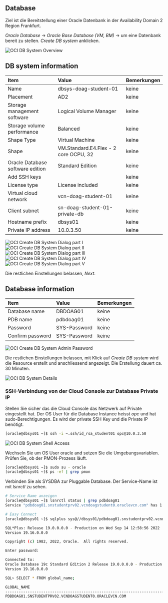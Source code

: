 <!-- markdownlint-disable MD033 -->
<!-- markdownlint-disable MD013 -->
<!-- markdownlint-disable MD041 -->
## Database

Ziel ist die Bereitstellung einer Oracle Datenbank in der Availability Domain 2 Region Frankfurt.

_Oracle Database_ -> _Oracle Base Database (VM, BM)_ -> um eine Datenbank bereit zu stellen.
_Create DB system_ anklicken.

![OCI DB System Overview](1x01-05-database-01.png)

## DB system information

| Item                                | Value                                    | Bemerkungen  |
|:------------------------------------|:-----------------------------------------|:-------------|
| Name                                | dbsys-doag-student-01                    | keine        |
| Placement                           | AD2                                      | keine        |
| Storage management software         | Logical Volume Manager                   | keine        |
| Storage volume performance          | Balanced                                 | keine        |
| Shape Type                          | Virtual Machine                          | keine        |
| Shape                               | VM.Standard.E4.Flex - 2 core OCPU, 32    | keine        |
| Oracle Database software edition    | Standard Edition                         | keine        |
| Add SSH keys                        | <Public Key>                             | keine        |
| License type                        | License included                         | keine        |
| Virtual cloud network               | vcn-doag-student-01                      | keine        |
| Client subnet                       | sn-doag-student-01-private-db            | keine        |
| Hostname prefix                     | dbsys01                                  | keine        |
| Private IP address                  | 10.0.3.50                                | keine        |

![OCI Create DB System Dialog part I](1x01-05-database-02.png)
![OCI Create DB System Dialog part II](1x01-05-database-03.png)
![OCI Create DB System Dialog part III](1x01-05-database-04.png)
![OCI Create DB System Dialog part IV](1x01-05-database-05.png)
![OCI Create DB System Dialog part V](1x01-05-database-06.png)

Die restlichen Einstellungen belassen, _Next_.

## Database information

| Item                                | Value                                    | Bemerkungen  |
|:------------------------------------|:-----------------------------------------|:-------------|
| Database name                       | DBDOAG01                                 | keine        |
| PDB name                            | pdbdoag01                                | keine        |
| Password                            | SYS-Password                             | keine        |
| Confirm password                    | SYS-Password                             | keine        |

![OCI Create DB System Admin Password](1x01-05-database-07.png)

Die restlichen Einstellungen belassen, mit Klick auf _Create DB system_ wird die Resource erstellt und anschliessend angezeigt. Die Erstellung dauert ca. 30 Minuten.

![OCI DB System Details](1x01-05-database-08.png)

### SSH-Verbindung von der Cloud Console zur Database Private IP

Stellen Sie sicher das die Cloud Console das Netzwerk auf Private eingestellt hat. Der OS User für die Database Instance heisst _opc_ und hat sudo-Berechtigungen. Es wird der private SSH Key und die Private IP benötigt.

```bash
[oracle@dbsys01 ~]$ ssh -i ~.ssh/id_rsa_student01 opc@10.0.3.50
```

![OCI DB System Shell Access](1x01-05-database-09.png)

Wechseln Sie um OS User oracle and setzen Sie die Umgebungsvariablen. Prüfen Sie, ob der PMON-Prozess
läuft.

```bash
[oracle@dbsys01 ~]$ sudo su - oracle
[oracle@dbsys01 ~]$ ps -ef | grep pmon
```

Verbinden Sie als SYSDBA zur Pluggable Database. Der Service-Name ist mit _lsnrctl_ zu sehen.

```bash
# Service Name anzeigen
[oracle@dbsys01 ~]$ lsnrctl status | grep pdbdoag01
Service "pdbdoag01.snstudentprv02.vcndoagstudent0.oraclevcn.com" has 1 instance(s).

# Easy Connect
[oracle@dbsys01 ~]$ sqlplus sys@//dbsys01/pdbdoag01.snstudentprv02.vcndoagstudent0.oraclevcn.com as sysdba

SQL*Plus: Release 19.0.0.0.0 - Production on Wed Sep 14 12:58:56 2022
Version 19.16.0.0.0

Copyright (c) 1982, 2022, Oracle.  All rights reserved.

Enter password: 

Connected to:
Oracle Database 19c Standard Edition 2 Release 19.0.0.0.0 - Production
Version 19.16.0.0.0

SQL> SELECT * FROM global_name;

GLOBAL_NAME
--------------------------------------------------------------------------------
PDBDOAG01.SNSTUDENTPRV02.VCNDOAGSTUDENT0.ORACLEVCN.COM
```
